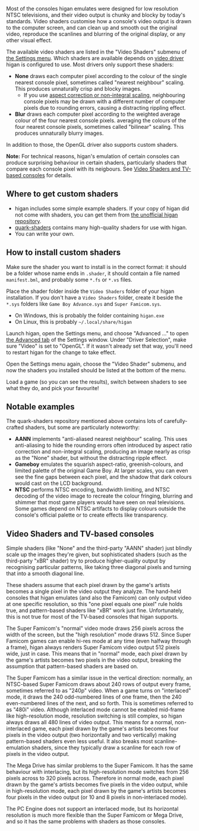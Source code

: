 Most of the consoles higan emulates
were designed for low resolution NTSC televisions,
and their video output is chunky and blocky
by today's standards.
Video shaders customise how a console's video output
is drawn to the computer screen,
and can clean up and smooth out the original video,
reproduce the scanlines and blurring of the original display,
or any other visual effect.

The available video shaders are listed in
the "Video Shaders" submenu of
[the Settings menu](../interface/higan.md#the-settings-menu).
Which shaders are available depends on
[video driver](drivers.md#video) higan is configured to use.
Most drivers only support these shaders:

  - **None**
    draws each computer pixel according to
    the colour of the single nearest console pixel,
    sometimes called "nearest neighbour" scaling.
    This produces unnaturally crisp and blocky images.
      - If you use [aspect correction or non-integral scaling][ac],
        neighbouring console pixels may be drawn
        with a different number of computer pixels due to rounding errors,
        causing a distracting rippling effect.
  - **Blur**
    draws each computer pixel according to
    the weighted average colour
    of the four nearest console pixels.
    averaging the colours of the four nearest console pixels,
    sometimes called "bilinear" scaling.
    This produces unnaturally blurry images.

[ac]: ../interface/higan-settings.md#video

In addition to those,
the OpenGL driver also supports custom shaders.

**Note:**
For technical reasons,
higan's emulation of certain consoles
can produce surprising behaviour
in certain shaders,
particularly shaders that compare each console pixel
with its neigbours.
See [Video Shaders and TV-based consoles][vstv] for details.

[vstv]: #video-shaders-and-tv-based-consoles

Where to get custom shaders
---------------------------

  - higan includes some simple example shaders.
    If your copy of higan did not come with shaders,
    you can get them from
    [the unofficial higan repository](https://gitlab.com/higan/higan/tree/master/shaders).
  - [quark-shaders](https://github.com/hizzlekizzle/quark-shaders)
    contains many high-quality shaders for use with higan.
  - You can write your own.

How to install custom shaders
-----------------------------

Make sure the shader you want to install
is in the correct format:
it should be a folder whose name ends in `.shader`,
it should contain a file named `manifest.bml`,
and probably some `*.fs` or `*.vs` files.

Place the shader folder inside
the `Video Shaders` folder
of your higan installation.
If you don't have a `Video Shaders` folder,
create it beside the `*.sys` folders
like `Game Boy Advance.sys` and `Super Famicom.sys`.

  - On Windows,
    this is probably the folder containing `higan.exe`
  - On Linux,
    this is probably `~/.local/share/higan`

Launch higan,
open the Settings menu,
and choose "Advanced ..."
to open [the Advanced tab](../interface/higan-settings.md#advanced)
of the Settings window.
Under "Driver Selection",
make sure "Video" is set to "OpenGL".
If it wasn't already set that way,
you'll need to restart higan
for the change to take effect.

Open the Settings menu again,
choose the "Video Shader" submenu,
and now the shaders you installed
should be listed at the bottom of the menu.

Load a game
(so you can see the results),
switch between shaders
to see what they do,
and pick your favourite!

Notable examples
----------------

The quark-shaders repository mentioned above
contains lots of carefully-crafted shaders,
but some are particularly noteworthy:

  - **AANN** implements "anti-aliased nearest neighbour" scaling.
    This uses anti-aliasing to hide
    the rounding errors often introduced by
    aspect ratio correction
    and non-integral scaling,
    producing an image nearly as crisp as the "None" shader,
    but without the distracting ripple effect.
  - **Gameboy** emulates the squarish aspect-ratio,
    greenish-colours,
    and limited palette
    of the original Game Boy.
    At larger scales,
    you can even see the fine gaps between each pixel,
    and the shadow that dark colours would cast
    on the LCD background.
  - **NTSC** performs NTSC encoding,
    bandwidth limiting,
    and NTSC decoding of the video image to recreate
    the colour fringing,
    blurring
    and shimmer
    that most game players would have seen
    on real televisions.
    Some games depend on NTSC artifacts
    to display colours outside the console's official palette
    or to create effects like transparency.

Video Shaders and TV-based consoles
-----------------------------------

Simple shaders
(like "None"
and the third-party "AANN" shader)
just blindly scale up the images they're given,
but sophisticated shaders
(such as the third-party "xBR" shader)
try to produce higher-quality output
by recognising particular patterns,
like taking three diagonal pixels
and turning that into a smooth diagonal line.

These shaders assume that
each pixel drawn by the game's artists
becomes a single pixel in the video output they analyze.
The hand-held consoles that higan emulates
(and also the Famicom)
can only output video at one specific resolution,
so this "one pixel equals one pixel" rule holds true,
and pattern-based shaders like "xBR" work just fine.
Unfortunately,
this is not true for most of the TV-based consoles
that higan supports.

The Super Famicom's "normal" video mode
draws 256 pixels across the width of the screen,
but the "high resolution" mode draws 512.
Since Super Famicom games can enable hi-res mode at any time
(even halfway through a frame),
higan always renders Super Famicom video output 512 pixels wide,
just in case.
This means that in "normal" mode,
each pixel drawn by the game's artists
becomes two pixels in the video output,
breaking the assumption
that pattern-based shaders are based on.

The Super Famicom has a similar issue in the vertical direction:
normally,
an NTSC-based Super Famicom draws about 240 rows of output every frame,
sometimes referred to as "240p" video.
When a game turns on "interlaced" mode,
it draws the 240 odd-numbered lines of one frame,
then the 240 even-numbered lines of the next,
and so forth.
This is sometimes referred to as "480i" video.
Although interlaced mode cannot be enabled mid-frame
like high-resolution mode,
resolution switching is still complex,
so higan always draws all 480 lines of video output.
This means for a normal, non-interlaced game,
each pixel drawn by the game's artists
becomes four pixels in the video output
(two horizontally and two vertically)
making pattern-based shaders even less useful.
It also breaks most scanline-emulation shaders,
since they typically draw a scanline
for each row of pixels in the video output.

The Mega Drive has similar problems
to the Super Famicom.
It has the same behaviour with interlacing,
but its high-resolution mode switches
from 256 pixels across to 320 pixels across.
Therefore in normal mode,
each pixel drawn by the game's artists
becomes five pixels in the video output,
while in high-resolution mode,
each pixel drawn by the game's artists
becomes four pixels in the video output
(or 10 and 8 pixels in non-interlaced mode).

The PC Engine does not support an interlaced mode,
but its horizontal resolution is much more flexible
than the Super Famicom or Mega Drive,
and so it has the same problems with shaders as those consoles.
